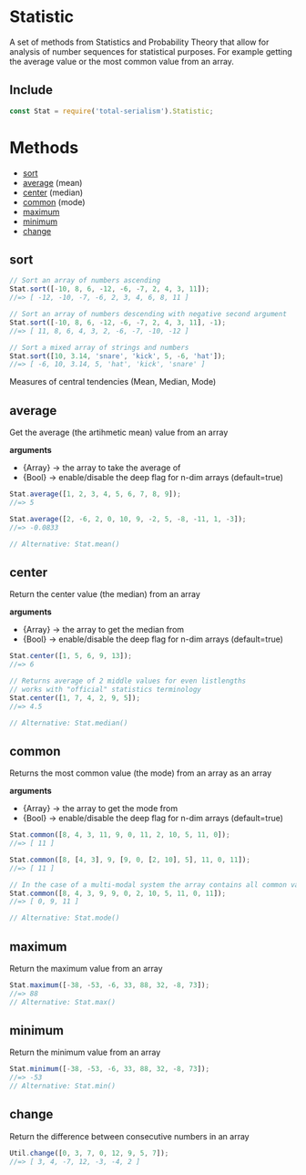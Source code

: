 
# Statistic

A set of methods from Statistics and Probability Theory that allow for analysis of number sequences for statistical purposes. For example getting the average value or the most common value from an array. 

## Include

```js
const Stat = require('total-serialism').Statistic;
```

# Methods

- [sort](#sort)
- [average](#average) (mean)
- [center](#center) (median)
- [common](#common) (mode)
- [maximum](#maximum)
- [minimum](#minimum)
- [change](#change)

## sort

```js
// Sort an array of numbers ascending 
Stat.sort([-10, 8, 6, -12, -6, -7, 2, 4, 3, 11]);
//=> [ -12, -10, -7, -6, 2, 3, 4, 6, 8, 11 ] 

// Sort an array of numbers descending with negative second argument
Stat.sort([-10, 8, 6, -12, -6, -7, 2, 4, 3, 11], -1);
//=> [ 11, 8, 6, 4, 3, 2, -6, -7, -10, -12 ]

// Sort a mixed array of strings and numbers
Stat.sort([10, 3.14, 'snare', 'kick', 5, -6, 'hat']);
//=> [ -6, 10, 3.14, 5, 'hat', 'kick', 'snare' ] 
```

Measures of central tendencies (Mean, Median, Mode)

## average

Get the average (the artihmetic mean) value from an array

**arguments**
- {Array} -> the array to take the average of
- {Bool} -> enable/disable the deep flag for n-dim arrays (default=true)

```js
Stat.average([1, 2, 3, 4, 5, 6, 7, 8, 9]);
//=> 5

Stat.average([2, -6, 2, 0, 10, 9, -2, 5, -8, -11, 1, -3]);
//=> -0.0833

// Alternative: Stat.mean()
```

## center

Return the center value (the median) from an array

**arguments**
- {Array} -> the array to get the median from
- {Bool} -> enable/disable the deep flag for n-dim arrays (default=true)

```js
Stat.center([1, 5, 6, 9, 13]);
//=> 6 

// Returns average of 2 middle values for even listlengths
// works with "official" statistics terminology
Stat.center([1, 7, 4, 2, 9, 5]);
//=> 4.5

// Alternative: Stat.median()
```

## common

Returns the most common value (the mode) from an array as an array

**arguments**
- {Array} -> the array to get the mode from
- {Bool} -> enable/disable the deep flag for n-dim arrays (default=true)

```js
Stat.common([8, 4, 3, 11, 9, 0, 11, 2, 10, 5, 11, 0]);
//=> [ 11 ] 

Stat.common([8, [4, 3], 9, [9, 0, [2, 10], 5], 11, 0, 11]);
//=> [ 11 ] 

// In the case of a multi-modal system the array contains all common values
Stat.common([8, 4, 3, 9, 9, 0, 2, 10, 5, 11, 0, 11]);
//=> [ 0, 9, 11 ] 

// Alternative: Stat.mode()
```

## maximum

Return the maximum value from an array

```js
Stat.maximum([-38, -53, -6, 33, 88, 32, -8, 73]);
//=> 88 
// Alternative: Stat.max()
```

## minimum

Return the minimum value from an array

```js
Stat.minimum([-38, -53, -6, 33, 88, 32, -8, 73]);
//=> -53 
// Alternative: Stat.min()
```

## change

Return the difference between consecutive numbers in an array

```js 
Util.change([0, 3, 7, 0, 12, 9, 5, 7]);
//=> [ 3, 4, -7, 12, -3, -4, 2 ] 
```